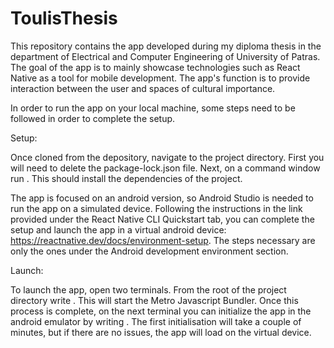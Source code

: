 # ToulisThesis
 This repository contains the app developed during my diploma thesis in the department of Electrical and Computer Engineering of University of Patras.
 The goal of the app is to mainly showcase technologies such as React Native as a tool for mobile development. The app's function is to provide interaction between the user and spaces of cultural importance.

 In order to run the app on your local machine, some steps need to be followed in order to complete the setup. 


Setup:

Once cloned from the depository, navigate to the project directory. First you will need to delete the package-lock.json file. Next, on a command window run <npm install>. This should install the dependencies of the project. 

The app is focused on an android version, so Android Studio is needed to run the app on a simulated device. Following the instructions in the link provided under the React Native CLI Quickstart tab, you can complete the setup and launch the app in a virtual android device: https://reactnative.dev/docs/environment-setup. The steps necessary are only the ones under the Android development environment section.


Launch:

To launch the app, open two terminals. From the root of the project directory write <npx react-native start>. This will start the Metro Javascript Bundler. Once this process is complete, on the next terminal you can initialize the app in the android emulator by writing <npx react-native run-android>. The first initialisation will take a couple of minutes, but if there are no issues, the app will load on the virtual device.


